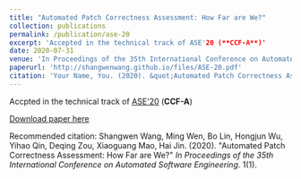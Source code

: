 ```yaml
---
title: "Automated Patch Correctness Assessment: How Far are We?"
collection: publications
permalink: /publication/ase-20
excerpt: 'Accepted in the technical track of ASE'20 (**CCF-A**)'
date: 2020-07-31
venue: 'In Proceedings of the 35th International Conference on Automated Software Engineering'
paperurl: 'http://shangwenwang.github.io/files/ASE-20.pdf'
citation: 'Your Name, You. (2020). &quot;Automated Patch Correctness Assessment: How Far are We?&quot; <i>In Proceedings of the 35th International Conference on Automated Software Engineering</i>. 1(1).'
---
```

Accpted in the technical track of [ASE'20](https://conf.researchr.org/home/ase-2020) (**CCF-A**)

[Download paper here](http://shangwenwang.github.io/files/ASE-20.pdf)

Recommended citation: Shangwen Wang, Ming Wen, Bo Lin, Hongjun Wu, Yihao Qin, Deqing Zou, Xiaoguang Mao, Hai Jin. (2020). "Automated Patch Correctness Assessment: How Far are We?" <i>In Proceedings of the 35th International Conference on Automated Software Engineering</i>. 1(1).
